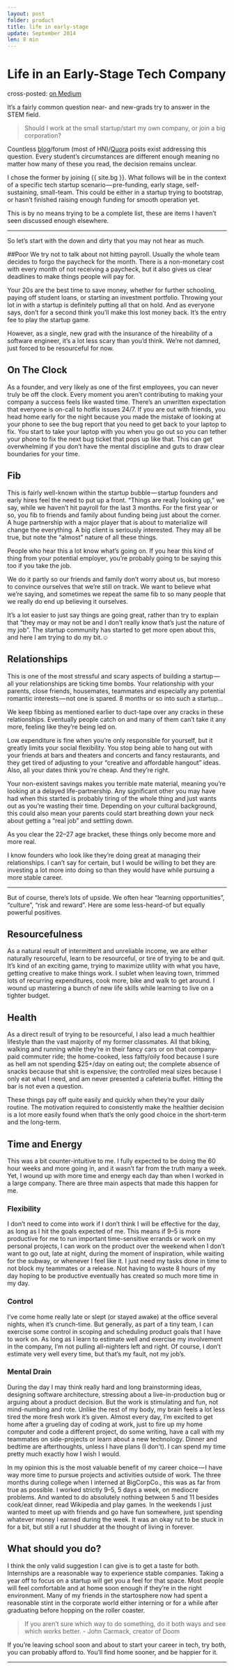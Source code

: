 ```yaml
---
layout: post
folder: product
title: life in early-stage
update: September 2014
len: 8 min
---
```

# Life in an Early-Stage Tech Company 
<div class="essay-subtext">cross-posted: <a href="https://medium.com/@keerthiko/abf2fe9d37fd">on Medium</a></div>

It’s a fairly common question near- and new-grads try to answer in the STEM field.

> Should I work at the small startup/start my own company, or join a big corporation?

Countless [blog](http://philosophyforprogrammers.blogspot.in/2014/09/if-you-want-to-start-startup-go-work.html)/forum (most of HN)/[Quora](http://www.quora.com/search?q=should+i+work+for+a+startup) posts exist addressing this question. Every student’s circumstances are different enough meaning no matter how many of these you read, the decision remains unclear.

I chose the former by joining {{ site.bg }}. What follows will be in the context of a specific tech startup scenario — pre-funding, early stage, self-sustaining, small-team. This could be either in a startup trying to bootstrap, or hasn’t finished raising enough funding for smooth operation yet.

This is by no means trying to be a complete list, these are items I haven’t seen discussed enough elsewhere. 

- - -

So let’s start with the down and dirty that you may not hear as much.

##Poor
We try not to talk about not hitting payroll. Usually the whole team decides to forgo the paycheck for the month. There is a non-monetary cost with every month of not receiving a paycheck, but it also gives us clear deadlines to make things people will pay for. 

Your 20s are the best time to save money, whether for further schooling, paying off student loans, or starting an investment portfolio. Throwing your lot in with a startup is definitely putting all that on hold. And as everyone says, don’t for a second think you’ll make this lost money back. It’s the entry fee to play the startup game.

However, as a single, new grad with the insurance of the hireability of a software engineer, it’s a lot less scary than you’d think. We’re not damned, just forced to be resourceful for now.

## On The Clock
As a founder, and very likely as one of the  first employees, you can never truly be off the clock. Every moment you aren’t contributing to making your company a success feels like wasted time. There’s an unwritten expectation that everyone is on-call to hotfix issues 24/7. If you are out with friends, you head home early for the night because you made the mistake of looking at your phone to see the bug report that you need to get back to your laptop to fix. You start to take your laptop with you when you go out so you can tether your phone to fix the next bug ticket that pops up like that. This can get overwhelming if you don’t have the mental discipline and guts to draw clear boundaries for your time.

## Fib
This is fairly well-known within the startup bubble — startup founders and early hires feel the need to put up a front. “Things are really looking up,” we say, while we haven’t hit payroll for the last 3 months. For the first year or so, you fib to friends and family about funding being just about the corner. A huge partnership with a major player that is about to materialize will change the everything. A big client is seriously interested. They may all be true, but note the “almost” nature of all these things. 

People who hear this a lot know what’s going on. If you hear this kind of thing from your potential employer, you’re probably going to be saying this too if you take the job.

We do it partly so our friends and family don’t worry about us, but moreso to convince ourselves that we’re still on track. We want to believe what we’re saying, and sometimes we repeat the same fib to so many people that we really do end up believing it ourselves.

It’s a lot easier to just say things are going great, rather than try to explain that “they may or may not be and I don’t really know that’s just the nature of my job”. The startup community has started to get more open about this, and here I am trying to do my bit.☺

## Relationships
This is one of the most stressful and scary aspects of building a startup — all your relationships are ticking time bombs. Your relationship with your parents, close friends, housemates, teammates and especially any potential romantic interests — not one is spared. 8 months or so into such a startup…

We keep fibbing as mentioned earlier to duct-tape over any cracks in these relationships. Eventually people catch on and many of them can’t take it any more, feeling like they’re being led on.

Low expenditure is fine when you’re only responsible for yourself, but it greatly limits your social flexibility. You stop being able to hang out with your friends at bars and theaters and concerts and fancy restaurants, and they get tired of adjusting to your “creative and affordable hangout” ideas. Also, all your dates think you’re cheap. And they’re right.

Your non-existent savings makes you terrible mate material, meaning you’re looking at a delayed life-partnership. Any significant other you may have had when this started is probably tiring of the whole thing and just wants out as you’re wasting their time. Depending on your cultural background, this could also mean your parents could start breathing down your neck about getting a “real job” and settling down.

As you clear the 22–27 age bracket, these things only become more and more real.

I know founders who look like they’re doing great at managing their relationships. I can’t say for certain, but I would be willing to bet they are investing a lot more into doing so than they would have while pursuing a more stable career.

- - -

But of course, there’s lots of upside. We often hear “learning opportunities”, “culture”, “risk and reward”. Here are some less-heard-of but equally powerful positives.

## Resourcefulness
As a natural result of intermittent and unreliable income, we are either naturally resourceful, learn to be resourceful, or tire of trying to be and quit. It’s kind of an exciting game, trying to maximize utility with what you have, getting creative to make things work. I sublet when leaving town, trimmed lots of recurring expenditures, cook more, bike and walk to get around. I wound up mastering a bunch of new life skills while learning to live on a tighter budget.

## Health
As a direct result of trying to be resourceful, I also lead a much healthier lifestyle than the vast majority of my former classmates. All that biking, walking and running while they’re in their fancy cars or on that company-paid commuter ride; the home-cooked, less fatty/oily food because I sure as hell am not spending $25+/day on eating out; the complete absence of snacks because that shit is expensive; the controlled meal sizes because I only eat what I need, and am never presented a cafeteria buffet. Hitting the bar is not even a question.

These things pay off quite easily and quickly when they’re your daily routine. The motivation required to consistently make the healthier decision is a lot more easily found when that’s the only good choice in the short-term and the long-term.

## Time and Energy
This was a bit counter-intuitive to me. I fully expected to be doing the 60 hour weeks and more going in, and it wasn’t far from the truth many a week. Yet, I wound up with more time and energy each day than when I worked in a large company. There are three main aspects that made this happen for me.

### Flexibility
I don’t need to come into work if I don’t think I will be effective for the day, as long as I hit the goals expected of me. This means if 9–5 is more productive for me to run important time-sensitive errands or work on my personal projects, I can work on the product over the weekend when I don’t want to go out, late at night, during the moment of inspiration, while waiting for the subway, or whenever I feel like it. I just need my tasks done in time to not block my teammates or a release. Not having to waste 8 hours of my day hoping to be productive eventually has created so much more time in my day.

### Control
I’ve come home really late or slept (or stayed awake) at the office several nights, when it’s crunch-time. But generally, as part of a tiny team, I can exercise some control in scoping and scheduling product goals that I have to work on. As long as I learn to estimate well and exercise my involvement in the company, I’m not pulling all-nighters left and right. Of course, I don’t estimate very well every time, but that’s my fault, not my job’s.

### Mental Drain
During the day I may think really hard and long brainstorming ideas, designing software architecture, stressing about a live-in-production bug or arguing about a product decision. But the work is stimulating and fun, not mind-numbing and rote. Unlike the rest of my body, my brain feels a lot less tired the more fresh work it’s given. Almost every day, I’m excited to get home after a grueling day of coding at work, just to fire up my home computer and code a different project, do some writing, have a call with my teammates on side-projects or learn about a new technology. Dinner and bedtime are afterthoughts, unless I have plans (I don’t). I can spend my time pretty much exactly how I wish I would.

In my opinion this is the most valuable benefit of my career choice — I have way more time to pursue projects and activities outside of work. The three months during college when I interned at BigCorpCo., this was as far from true as possible. I worked strictly 9–5, 5 days a week, on mediocre problems. And wanted to do absolutely nothing between 5 and 11 besides cook/eat dinner, read Wikipedia and play games. In the weekends I just wanted to meet up with friends and go have fun somewhere, just spending whatever money I earned during the week. It was an okay rut to be stuck in for a bit, but still a rut I shudder at the thought of living in forever.

## What should you do?
I think the only valid suggestion I can give is to get a taste for both. Internships are a reasonable way to experience stable companies. Taking a year off to focus on a startup will get you a feel for that space. Most people will feel comfortable and at home soon enough if they’re in the right environment. Many of my friends in the startosphere now had spent a reasonable stint in the corporate world either interning or for a while after graduating before hopping on the roller coaster. 

> If you aren’t sure which way to do something, do it both ways and see which works better.
\- John Carmack, creator of Doom

If you’re leaving school soon and about to start your career in tech, try both, you can probably afford to. You’ll find home sooner, and be happier for it.

- - -
